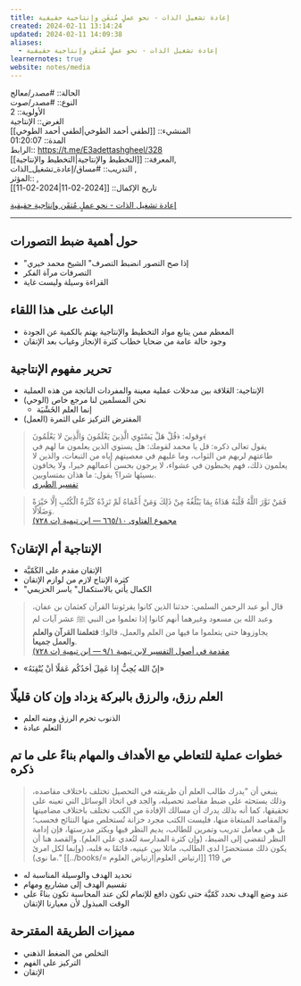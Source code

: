 ```yaml
---
title: إعادة تشغيل الذات - نحو عملٍ مُتقَن وإنتاجية حقيقية
created: 2024-02-11 13:14:24
updated: 2024-02-11 14:09:38
aliases:
  - إعادة تشغيل الذات - نحو عملٍ مُتقَن وإنتاجية حقيقية
learnernotes: true
website: notes/media
---
```


الحالة:: #مصدر/معالج  
النوع:: #مصدر/صوت  
اﻷولوية:: 2  
الغرض:: الإنتاجية  
المنشيء:: [[لطفي أحمد الطوخي|لطفي أحمد الطوخي]]  
المدة:: 01:20:07  
الرابط:: <https://t.me/E3adettashgheel/328>  
المعرفة:: [[التخطيط واﻹنتاجية|التخطيط واﻹنتاجية]],  
التدريب:: #مساق/إعادة_تشغيل_الذات ,  
المؤثر:: ,  
تاريخ اﻹكمال:: [[2024-02-11|2024-02-11]]

[إعادة تشغيل الذات - نحو عملٍ مُتقَن وإنتاجية حقيقية](https://t.me/E3adettashgheel/328)

---

## حول أهمية ضبط التصورات

- "إذا صح التصور انضبط التصرف" الشيخ محمد خيري
- التصرفات مرآة الفكر
- القراءة وسيلة وليست غاية

## الباعث على هذا اللقاء

- المعظم ممن يتابع مواد التخطيط والإنتاجية يهتم بالكمية عن الجودة
- وجود حالة عامة من ضحايا خطاب كثرة الإنجاز وغياب بعد الإتقان

## تحرير مفهوم الإنتاجية

- الإنتاجية: العَلاقة بين مدخلات عملية معينة والمفردات الناتجة من هذه العملية
- نحن المسلمين لنا مرجع خاص (الوحي)
	- إنما العلم الخَشْيَة
- المفترض التركيز على الثمرة (العمل)

> وقوله: ﴿قُلْ هَلْ يَسْتَوِي الَّذِينَ يَعْلَمُونَ وَالَّذِينَ لا يَعْلَمُونَ﴾  
يقول تعالى ذكره: قل يا محمد لقومك: هل يستوي الذين يعلمون ما لهم في طاعتهم لربهم من الثواب، وما عليهم في معصيتهم إياه من التبعات، والذين لا يعلمون ذلك، فهم يخبطون في عشواء، لا يرجون بحسن أعمالهم خيرا، ولا يخافون بسيئها شرا؟ يقول: ما هذان بمتساويين.  
[تفسير الطبري](https://tafsir.app/tabari/39/9)

> فَمَنْ نَوَّرَ اللَّهُ قَلْبَهُ هَدَاهُ بِمَا يَبْلُغُهُ مِنْ ذَلِكَ وَمَنْ أَعْمَاهُ لَمْ تَزِدْهُ كَثْرَةُ الْكُتُبِ إلَّا حَيْرَةً وَضَلَالًا.  
> [مجموع الفتاوى ١٠/‏٦٦٥ — ابن تيمية (ت ٧٢٨)](https://app.turath.io/book/7289?page=5245)

## الإنتاجية أم الإتقان؟

- الإتقان مقدم على الكَمّيَّة
- كثرة الإنتاج لازم من لوازم الإتقان
- "الكمال يأتي بالاستكمال" ياسر الحزيمي

> قال أبو عبد الرحمن السلمي: حدثنا الذين كانوا يقرئوننا القرآن كعثمان بن عفان، وعبد الله بن مسعود وغيرهما أنهم كانوا إذا تعلموا من النبي ﷺ عشر آيات لم يجاوزوها حتى يتعلموا ما فيها من العلم والعمل، قالوا: **فتعلمنا القرآن والعلم والعمل جميعا**.  
> [مقدمة في أصول التفسير لابن تيمية ١/‏٩ — ابن تيمية (ت ٧٢٨)](https://app.turath.io/book/12081?page=3)

- «إنّ الله يُحِبُّ إِذا عَمِلَ أحَدُكُم عَمَلًا أنْ يُتْقِنَهُ»

## العلم رزق، والرزق بالبركة يزداد وإن كان قليلًا

- الذنوب تحرم الرزق ومنه العلم
- التعلم عبادة

## خطوات عملية للتعاطي مع الأهداف والمهام بناءً على ما تم ذكره

> ينبغي أن "يدرك طالب العلم أن طريقته في التحصيل تختلف باختلاف مقاصده، وذلك يستحثه على ضبط مقاصد تحصيله، والجد في اتخاذ الوسائل التي تعينه على تحقيقها، كما أنه بذلك يدرك أن مسالك الإفادة من الكتب تختلف باختلاف مضامينها والمقاصد المبتغاة منها، فليست الكتب مجرد خزانة تُستخلص منها النتائج فحسب؛ بل هي معامل تدريب وتمرين للطالب، يديم النظر فيها ويكثر مدرستها، فإن إدامة النظر لتفضي إلى الضبط، (وإن كثرة المدارسة لتُعدي على العلم). والقصد هنا أن يكون ذلك مستحضرًا لدى الطالب، ماثلا بين عينيه، قائمًا به قلبه، (وإنما لكل امرئ ما نوى)." [[../books/= ارتياض العلوم|ارتياض العلوم]] ص 119

- تحديد الهدف والوسيلة المناسبة له
- تقسيم الهدف إلى مشاريع ومهام
- عند وضع الهدف نحدد كَمّيَّة حتى تكون دافع للإتمام لكن عند المحاسبة تكون بناءً على الوقت المبذول لأن معيارنا الإتقان

## مميزات الطريقة المقترحة

- التخلص من الضغط الذهني
- التركيز على الفهم
- الإتقان
